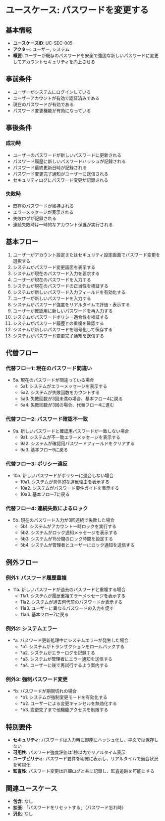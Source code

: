 # ユースケース: パスワードを変更する

## 基本情報
- **ユースケースID**: UC-SEC-005
- **アクター**: ユーザー, システム
- **概要**: ユーザーが既存のパスワードを安全で強固な新しいパスワードに変更してアカウントセキュリティを向上させる

## 事前条件
- ユーザーがシステムにログインしている
- ユーザーアカウントが有効で認証済みである
- 現在のパスワードが有効である
- パスワード変更機能が有効になっている

## 事後条件
### 成功時
- ユーザーのパスワードが新しいパスワードに更新される
- パスワード履歴に新しいパスワードハッシュが記録される
- パスワード最終更新日時が記録される
- パスワード変更完了通知がユーザーに送信される
- セキュリティログにパスワード変更が記録される

### 失敗時
- 既存のパスワードが維持される
- エラーメッセージが表示される
- 失敗ログが記録される
- 連続失敗時は一時的なアカウント保護が実行される

## 基本フロー
1. ユーザーがアカウント設定またはセキュリティ設定画面でパスワード変更を選択する
2. システムがパスワード変更画面を表示する
3. システムが現在のパスワード入力を要求する
4. ユーザーが現在のパスワードを入力する
5. システムが現在のパスワードの正当性を検証する
6. システムが新しいパスワード入力フィールドを有効化する
7. ユーザーが新しいパスワードを入力する
8. システムがパスワード強度をリアルタイムで評価・表示する
9. ユーザーが確認用に新しいパスワードを再入力する
10. システムがパスワードポリシー適合性を検証する
11. システムがパスワード履歴との重複を確認する
12. システムが新しいパスワードを暗号化して保存する
13. システムがパスワード変更完了通知を送信する

## 代替フロー
### 代替フロー1: 現在のパスワード間違い
- 5a. 現在のパスワードが間違っている場合
  - 5a1. システムがエラーメッセージを表示する
  - 5a2. システムが失敗回数をカウントする
  - 5a3. 失敗回数が3回未満の場合、基本フロー4に戻る
  - 5a4. 失敗回数が3回の場合、代替フロー4に進む

### 代替フロー2: パスワード確認不一致
- 9a. 新しいパスワードと確認用パスワードが一致しない場合
  - 9a1. システムが不一致エラーメッセージを表示する
  - 9a2. システムが確認用パスワードフィールドをクリアする
  - 9a3. 基本フロー9に戻る

### 代替フロー3: ポリシー違反
- 10a. 新しいパスワードがポリシーに適合しない場合
  - 10a1. システムが具体的な違反理由を表示する
  - 10a2. システムがパスワード要件ガイドを表示する
  - 10a3. 基本フロー7に戻る

### 代替フロー4: 連続失敗によるロック
- 5b. 現在のパスワード入力が3回連続で失敗した場合
  - 5b1. システムがアカウント一時ロックを実行する
  - 5b2. システムがロック通知メッセージを表示する
  - 5b3. システムが15分間のロック時間を設定する
  - 5b4. システムが管理者とユーザーにロック通知を送信する

## 例外フロー
### 例外1: パスワード履歴重複
- 11a. 新しいパスワードが過去のパスワードと重複する場合
  - 11a1. システムが履歴重複エラーメッセージを表示する
  - 11a2. システムが過去何代前のパスワードか表示する
  - 11a3. ユーザーに異なるパスワードの入力を促す
  - 11a4. 基本フロー7に戻る

### 例外2: システムエラー
- *a. パスワード更新処理中にシステムエラーが発生した場合
  - *a1. システムがトランザクションをロールバックする
  - *a2. システムがエラーログを記録する
  - *a3. システムが管理者にエラー通知を送信する
  - *a4. ユーザーに後で再試行するよう案内する

### 例外3: 強制パスワード変更
- *b. パスワードが期限切れの場合
  - *b1. システムが強制変更モードを有効化する
  - *b2. ユーザーによる変更キャンセルを無効化する
  - *b3. 変更完了まで他機能アクセスを制限する

## 特別要件
- **セキュリティ**: パスワードは入力時に即座にハッシュ化し、平文では保存しない
- **可用性**: パスワード強度評価は1秒以内でリアルタイム表示
- **ユーザビリティ**: パスワード要件を明確に表示し、リアルタイムで適合状況を可視化
- **監査性**: パスワード変更は詳細ログと共に記録し、監査追跡を可能にする

## 関連ユースケース
- **包含**: なし
- **拡張**: 「パスワードをリセットする」（パスワード忘れ時）
- **汎化**: なし